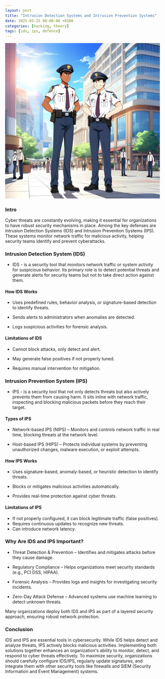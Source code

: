 ```yaml
---
layout: post
title: "Intrusion Detection Systems and Intrusion Prevention Systems"
date: 2025-03-25 00:00:00 +0100
categories: [hacking, theory]
tags: [ids, ips, defence]
---
```


![security](pics/ids_ips.png)


### Intro
Cyber threats are constantly evolving, making it essential for organizations to have robust security mechanisms in place. Among the key defenses are Intrusion Detection Systems (IDS) and Intrusion Prevention Systems (IPS). These systems monitor network traffic for malicious activity, helping security teams identify and prevent cyberattacks.

### Intrusion Detection System (IDS)
- IDS - is a security tool that monitors network traffic or system activity for suspicious behavior. Its primary role is to detect potential threats and generate alerts for security teams but not to take direct action against them.

#### How IDS Works

- Uses predefined rules, behavior analysis, or signature-based detection to identify threats.

- Sends alerts to administrators when anomalies are detected.

- Logs suspicious activities for forensic analysis.

#### Limitations of IDS

- Cannot block attacks, only detect and alert.

- May generate false positives if not properly tuned.

- Requires manual intervention for mitigation.


### Intrusion Prevention System (IPS)
- IPS - is a security tool that not only detects threats but also actively prevents them from causing harm. It sits inline with network traffic, inspecting and blocking malicious packets before they reach their target.

#### Types of IPS

- Network-based IPS (NIPS) – Monitors and controls network traffic in real time, blocking threats at the network level.

- Host-based IPS (HIPS) – Protects individual systems by preventing unauthorized changes, malware execution, or exploit attempts.

#### How IPS Works

- Uses signature-based, anomaly-based, or heuristic detection to identify threats.

- Blocks or mitigates malicious activities automatically.

- Provides real-time protection against cyber threats.

#### Limitations of IPS

- If not properly configured, it can block legitimate traffic (false positives).
- Requires continuous updates to recognize new threats.
- Can introduce network latency.

### Why Are IDS and IPS Important?

- Threat Detection & Prevention – Identifies and mitigates attacks before they cause damage.

- Regulatory Compliance – Helps organizations meet security standards (e.g., PCI DSS, HIPAA).

- Forensic Analysis – Provides logs and insights for investigating security incidents.

- Zero-Day Attack Defense – Advanced systems use machine learning to detect unknown threats.

Many organizations deploy both IDS and IPS as part of a layered security approach, ensuring robust network protection.

### Conclusion

IDS and IPS are essential tools in cybersecurity. While IDS helps detect and analyze threats, IPS actively blocks malicious activities. Implementing both solutions together enhances an organization's ability to monitor, detect, and respond to cyber threats effectively.
To maximize security, organizations should carefully configure IDS/IPS, regularly update signatures, and integrate them with other security tools like firewalls and SIEM (Security Information and Event Management) systems.